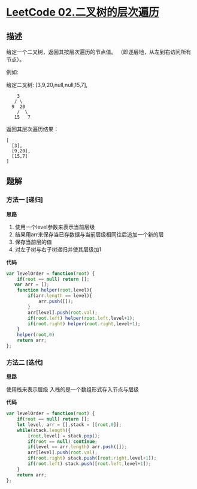 # [LeetCode 02.二叉树的层次遍历](https://leetcode-cn.com/problems/validate-binary-search-tree/)
## 描述

给定一个二叉树，返回其按层次遍历的节点值。 （即逐层地，从左到右访问所有节点）。

例如:

给定二叉树: [3,9,20,null,null,15,7],
```
    3
   / \
  9  20
    /  \
   15   7
```
返回其层次遍历结果：
```
[
  [3],
  [9,20],
  [15,7]
]
```

## 题解

### 方法一  [递归]
**思路**

1. 使用一个level参数来表示当前层级
2. 结果用arr来保存当已存数据与当前层级相同往后追加一个新的层
3. 保存当前层的值
4. 对左子树与右子树递归并使其层级加1

**代码**

```Javascript 
var levelOrder = function(root) {
    if(root == null) return [];
   var arr = [];
    function helper(root,level){
        if(arr.length == level){
            arr.push([]);
        }
        arr[level].push(root.val);
        if(root.left) helper(root.left,level+1);
        if(root.right) helper(root.right,level+1);
    }
    helper(root,0)
    return arr;
};

```
### 方法二  [迭代]
**思路**

使用栈来表示层级 入栈的是一个数组形式存入节点与层级

**代码**
```Javascript
var levelOrder = function(root) {
    if(root == null) return [];
    let level, arr = [],stack = [[root,0]];
    while(stack.length){
        [root,level] = stack.pop();
        if(root == null) continue;
        if(level == arr.length) arr.push([]);
        arr[level].push(root.val);
        if(root.right) stack.push([root.right,level+1]);
        if(root.left) stack.push([root.left,level+1]);
    }
    return arr;
};

```
